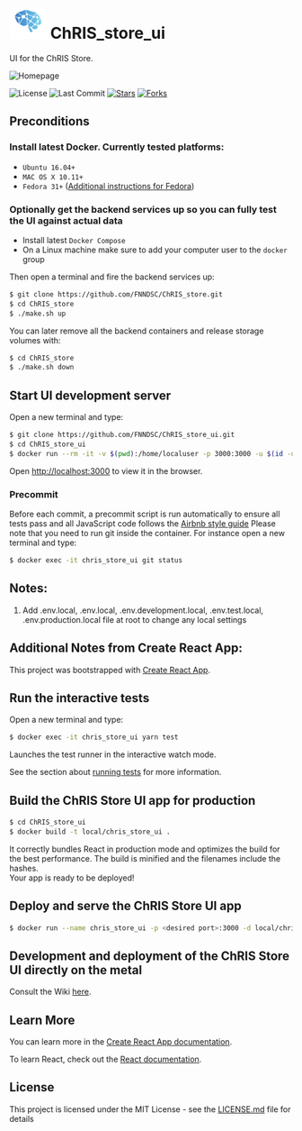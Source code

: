 # ![ChRIS logo](https://github.com/FNNDSC/ChRIS_ultron_backEnd/blob/master/docs/assets/logo_chris.png) ChRIS_store_ui

UI for the ChRIS Store.

![Homepage](../assets/home.png?raw=true)

![License][license-badge]
![Last Commit][last-commit-badge]
[![Stars][stars-badge]][repo-link]
[![Forks][forks-badge]][repo-link]


## Preconditions

### Install latest Docker. Currently tested platforms:
* ``Ubuntu 16.04+``
* ``MAC OS X 10.11+``
* ``Fedora 31+`` ([Additional instructions for Fedora](https://github.com/mairin/ChRIS_store/wiki/Getting-the-ChRIS-Store-to-work-on-Fedora))

### Optionally get the backend services up so you can fully test the UI against actual data
* Install latest ``Docker Compose``
* On a Linux machine make sure to add your computer user to the ``docker`` group

Then open a terminal and fire the backend services up:
```bash
$ git clone https://github.com/FNNDSC/ChRIS_store.git
$ cd ChRIS_store
$ ./make.sh up
```

You can later remove all the backend containers and release storage volumes with:
```bash
$ cd ChRIS_store
$ ./make.sh down
```


## Start UI development server

Open a new terminal and type:
```bash
$ git clone https://github.com/FNNDSC/ChRIS_store_ui.git
$ cd ChRIS_store_ui
$ docker run --rm -it -v $(pwd):/home/localuser -p 3000:3000 -u $(id -u):$(id -g) --name chris_store_ui fnndsc/chris_store_ui:dev
```
Open [http://localhost:3000](http://localhost:3000) to view it in the browser.

### Precommit

Before each commit, a precommit script is run automatically to ensure all tests pass and all JavaScript code follows the [Airbnb style guide][airbnb-style]
Please note that you need to run git inside the container. For instance open a new terminal and type:
```bash
$ docker exec -it chris_store_ui git status
```


## Notes:
1. Add .env.local, .env.local, .env.development.local, .env.test.local, .env.production.local file at root to change any local settings


## Additional Notes from Create React App:
This project was bootstrapped with [Create React App](https://github.com/facebook/create-react-app).


## Run the interactive tests

Open a new terminal and type:
```bash
$ docker exec -it chris_store_ui yarn test
```
Launches the test runner in the interactive watch mode.<br>

See the section about [running tests](https://facebook.github.io/create-react-app/docs/running-tests) for more information.


## Build the ChRIS Store UI app for production

```bash
$ cd ChRIS_store_ui
$ docker build -t local/chris_store_ui .
```
It correctly bundles React in production mode and optimizes the build for the best performance.
The build is minified and the filenames include the hashes.<br>
Your app is ready to be deployed!


## Deploy and serve the ChRIS Store UI app

```bash
$ docker run --name chris_store_ui -p <desired port>:3000 -d local/chris_store_ui
```


## Development and deployment of the ChRIS Store UI directly on the metal

Consult the Wiki [here](https://github.com/FNNDSC/ChRIS_store_ui/wiki).


## Learn More

You can learn more in the [Create React App documentation](https://facebook.github.io/create-react-app/docs/getting-started).

To learn React, check out the [React documentation](https://reactjs.org/).


## License

This project is licensed under the MIT License - see the [LICENSE.md](LICENSE) file for details

[repo-link]: https://github.com/FNNDSC/ChRIS_store_ui
[airbnb-style]: https://github.com/airbnb/javascript
[license-badge]: https://img.shields.io/github/license/fnndsc/chris_store_ui.svg
[stars-badge]: https://img.shields.io/github/stars/fnndsc/chris_store_ui.svg?style=social&label=Stars
[last-commit-badge]: https://img.shields.io/github/last-commit/fnndsc/chris_store_ui.svg
[forks-badge]: https://img.shields.io/github/forks/fnndsc/chris_store_ui.svg?style=social&label=Fork
